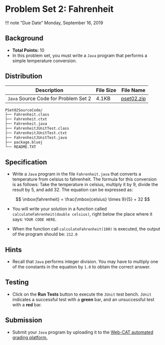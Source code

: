 # Problem Set 2: Fahrenheit

!!! note "Due Date"
    Monday, September 16, 2019

## Background
+ **Total Points:** 10
+ In this problem set, you must write a `Java` program that performs a simple
temperature conversion.

## Distribution

Description | File Size | File Name
----------- | --------- | ---------
`Java` Source Code for Problem Set 2 | 4.1KB | [pset02.zip](pset02.zip)

```bash
PSet02SourceCode/
├── Fahrenheit.class
├── Fahrenheit.ctxt
├── Fahrenheit.java
├── FahrenheitJUnitTest.class
├── FahrenheitJUnitTest.ctxt
├── FahrenheitJUnitTest.java
├── package.bluej
└── README.TXT
```

## Specification
+ Write a `Java` program in the file `Fahrenheit.java` that
converts a temperature from celsius to fahrenheit. The formula for this
conversion is as follows: Take the temperature in celsius, multiply it by 9,
divide the result by 5, and add 32. The equation can be expressed as:

$$
\mbox{fahrenheit} = \frac{\mbox{celsius} \times 9}{5} + 32
$$

+ You will write your solution
in a function called
`calculateFahrenheit(double celsius)`,
right below the place where it says: `YOUR CODE HERE`.

+ When the function call `calculateFahrenheit(100)` is executed, the
output of the program should be: `212.0`

## Hints
+ Recall that `Java` performs integer division. You may have to multiply one
of the constants in the equation by `1.0` to obtain the correct answer.

## Testing
+ Click on the **Run Tests** button to execute the `JUnit` test bench.
`JUnit` indicates a successful test with a **green** bar, and an unsuccessful
test with a **red** bar.

## Submission
+ Submit your `Java` program by uploading it to the
[Web-CAT automated grading platform.](http://ec2-54-65-207-33.ap-northeast-1.compute.amazonaws.com:8080/Web-CAT/WebObjects/Web-CAT.woa)


